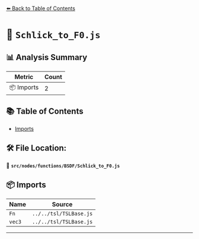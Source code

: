 [⬅️ Back to Table of Contents](../../../../index.md)

# 📄 `Schlick_to_F0.js`

## 📊 Analysis Summary

| Metric | Count |
|--------|-------|
| 📦 Imports | 2 |

## 📚 Table of Contents

- [Imports](#imports)

## 🛠️ File Location:
📂 **`src/nodes/functions/BSDF/Schlick_to_F0.js`**

## 📦 Imports

| Name | Source |
|------|--------|
| `Fn` | `../../tsl/TSLBase.js` |
| `vec3` | `../../tsl/TSLBase.js` |


---